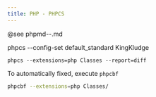 ```yaml
---
title: PHP - PHPCS
---
```


@see phpmd--.md

phpcs --config-set default_standard KingKludge

```
phpcs --extensions=php Classes --report=diff
```

To automatically fixed, execute `phpcbf`

```bash
phpcbf --extensions=php Classes/
```
